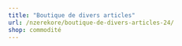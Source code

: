 ```yaml
---
title: "Boutique de divers articles"
url: /nzerekore/boutique-de-divers-articles-24/
shop: commodité
---
```

